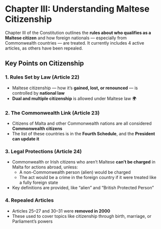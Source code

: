 # Chapter III: Understanding Maltese Citizenship

Chapter III of the Constitution outlines the **rules about who qualifies as a Maltese citizen** and how foreign nationals — especially from Commonwealth countries — are treated. It currently includes 4 active articles, as others have been repealed.

## Key Points on Citizenship

### 1. Rules Set by Law (Article 22)

- Maltese citizenship — how it’s **gained, lost, or renounced** — is controlled by **national law**
- **Dual and multiple citizenship** is allowed under Maltese law 🌍

### 2. The Commonwealth Link (Article 23)

- Citizens of Malta and other Commonwealth nations are all considered **Commonwealth citizens**
- The list of these countries is in the **Fourth Schedule**, and the **President can update it**

### 3. Legal Protections (Article 24)

- Commonwealth or Irish citizens who aren’t Maltese **can’t be charged** in Malta for actions abroad, unless:
  - A non-Commonwealth person (alien) would be charged
  - The act would be a crime in the foreign country if it were treated like a fully foreign state
- Key definitions are provided, like “alien” and “British Protected Person”

### 4. Repealed Articles

- Articles 25–27 and 30–31 were **removed in 2000**
- These used to cover topics like citizenship through birth, marriage, or Parliament’s powers

